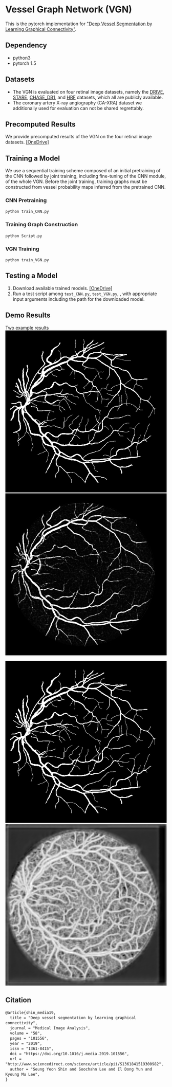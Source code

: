 # Vessel Graph Network (VGN)
This is the pytorch implementation  for ["Deep Vessel Segmentation by Learning Graphical Connectivity"](https://www.sciencedirect.com/science/article/pii/S1361841519300982).


## Dependency
* python3 
* pytorch 1.5

## Datasets
* The VGN is evaluated on four retinal image datasets, namely the [DRIVE](https://www.isi.uu.nl/Research/Databases/DRIVE/), [STARE](http://cecas.clemson.edu/~ahoover/stare/), [CHASE_DB1](https://blogs.kingston.ac.uk/retinal/chasedb1/), and [HRF](https://www5.cs.fau.de/research/data/fundus-images/) datasets, which all are publicly available.
* The coronary artery X-ray angiography (CA-XRA) dataset we additionally used for evaluation can not be shared regrettably.

## Precomputed Results
We provide precomputed results of the VGN on the four retinal image datasets. [[OneDrive]](https://1drv.ms/u/s!AmnLATyiwjphhZ0BquyksorE0YV7nA?e=OmHhGW)



## Training a Model
We use a sequential training scheme composed of an initial pretraining of the CNN followed by joint training, including fine-tuning of the CNN module, of the whole VGN. Before the joint training, training graphs must be constructed from vessel probability maps inferred from the pretrained CNN.

### CNN Pretraining

```
python train_CNN.py
```

### Training Graph Construction

```
python Script.py
```

### VGN Training

```
python train_VGN.py
```

## Testing a Model
1. Download available trained models. [[OneDrive]](https://1drv.ms/u/s!AmnLATyiwjphhZ0CYhSYOqHmnQw4UQ?e=eRgvcq)
2. Run a test script among `test_CNN.py`, `test_VGN.py`, , with appropriate input arguments including the path for the downloaded model.

## Demo Results
Two example results
![](cnn_result/01_test_gt.png)
![](cnn_result/01_test_pred.png)

![](vgn_result/01_test_gt.png)
![](vgn_result/01_test_pred.png)

## Citation
```
@article{shin_media19,
  title = "Deep vessel segmentation by learning graphical connectivity",
  journal = "Medical Image Analysis",
  volume = "58",
  pages = "101556",
  year = "2019",
  issn = "1361-8415",
  doi = "https://doi.org/10.1016/j.media.2019.101556",
  url = "http://www.sciencedirect.com/science/article/pii/S1361841519300982",
  author = "Seung Yeon Shin and Soochahn Lee and Il Dong Yun and Kyoung Mu Lee",
}
```
